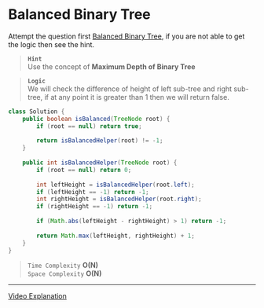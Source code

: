 #  Balanced Binary Tree
Attempt the question first [Balanced Binary Tree](https://leetcode.com/problems/balanced-binary-tree/), if you are not able to get the logic then see the hint.    

> **`Hint`**   
> Use the concept of **Maximum Depth of Binary Tree**

> **`Logic`**   
> We will check the difference of height of left sub-tree and right sub-tree, if at any point it is greater than 1 then we will return false.

```java 
class Solution {
    public boolean isBalanced(TreeNode root) {
        if (root == null) return true;
        
        return isBalancedHelper(root) != -1;
    }
    
    public int isBalancedHelper(TreeNode root) {
        if (root == null) return 0;
        
        int leftHeight = isBalancedHelper(root.left);
        if (leftHeight == -1) return -1;
        int rightHeight = isBalancedHelper(root.right);
        if (rightHeight == -1) return -1;
        
        if (Math.abs(leftHeight - rightHeight) > 1) return -1;
        
        return Math.max(leftHeight, rightHeight) + 1;
    }
}
```

> `Time Complexity` **O(N)**   
> `Space Complexity` **O(N)**   
---
     
[Video Explanation](https://www.youtube.com/watch?v=Yt50Jfbd8Po&list=PLgUwDviBIf0q8Hkd7bK2Bpryj2xVJk8Vk&index=16)
